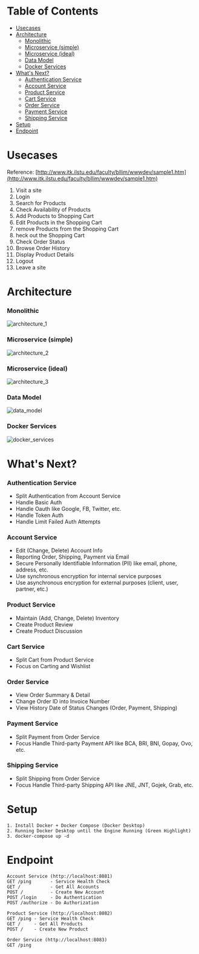 # Table of Contents

- [Usecases](#usecases)
- [Architecture](#architecture)
    - [Monolithic](#monolithic)
    - [Microservice (simple)](#microservice-simple)
    - [Microservice (ideal)](#microservice-ideal)
    - [Data Model](#data-model)
    - [Docker Services](#docker-services)
- [What's Next?](#whats-next)
    - [Authentication Service](#authentication-service)
    - [Account Service](#account-service)
    - [Product Service](#product-service)
    - [Cart Service](#cart-service)
    - [Order Service](#order-service)
    - [Payment Service](#payment-service)
    - [Shipping Service](#shipping-service)
- [Setup](#setup)
- [Endpoint](#endpoint)
    
# Usecases

Reference: [http://www.itk.ilstu.edu/faculty/bllim/wwwdev/sample1.htm](http://www.itk.ilstu.edu/faculty/bllim/wwwdev/sample1.htm)

1. Visit a site
2. Login
3. Search for Products
4. Check Availability of Products
5. Add Products to Shopping Cart
6. Edit Products in the Shopping Cart
7. remove Products from the Shopping Cart
8. heck out the Shopping Cart
9. Check Order Status
10. Browse Order History
11. Display Product Details
12. Logout
13. Leave a site

# Architecture

### Monolithic

![architecture_1](./documentations/images/architecture_1.jpg?raw=true)


### Microservice (simple)

![architecture_2](./documentations/images/architecture_2.jpg?raw=true)


### Microservice (ideal)

![architecture_3](./documentations/images/architecture_3.jpg?raw=true)

### Data Model

![data_model](./documentations/images/data_model.jpg?raw=true)

### Docker Services

![docker_services](./documentations/images/docker_services.jpg?raw=true)

# What's Next?

### Authentication Service
- Split Authentication from Account Service
- Handle Basic Auth
- Handle Oauth like Google, FB, Twitter, etc.
- Handle Token Auth
- Handle Limit Failed Auth Attempts

### Account Service
- Edit (Change, Delete) Account Info
- Reporting Order, Shipping, Payment via Email
- Secure Personally Identifiable Information (PII) like email, phone, address, etc.
- Use synchronous encryption for internal service purposes
- Use asynchronous encryption for external purposes (client, user, partner, etc.)

### Product Service
- Maintain (Add, Change, Delete) Inventory
- Create Product Review
- Create Product Discussion

### Cart Service
- Split Cart from Product Service
- Focus on Carting and Wishlist

### Order Service
- View Order Summary & Detail
- Change Order ID into Invoice Number
- View History Date of Status Changes (Order, Payment, Shipping)

### Payment Service
- Split Payment from Order Service
- Focus Handle Third-party Payment API like BCA, BRI, BNI, Gopay, Ovo, etc.

### Shipping Service
- Split Shipping from Order Service
- Focus Handle Third-party Shipping API like JNE, JNT, Gojek, Grab, etc.

# Setup

```
1. Install Docker + Docker Compose (Docker Desktop)
2. Running Docker Desktop until the Engine Running (Green Highlight)
3. docker-compose up -d
```

# Endpoint

```
Account Service (http://localhost:8081)
GET /ping       - Service Health Check
GET /           - Get All Accounts
POST /          - Create New Account
POST /login     - Do Authentication
POST /authorize - Do Authorization

Product Service (http://localhost:8082)
GET /ping - Service Health Check
GET /     - Get All Products
POST /    - Create New Product

Order Service (http://localhost:8083)
GET /ping
```